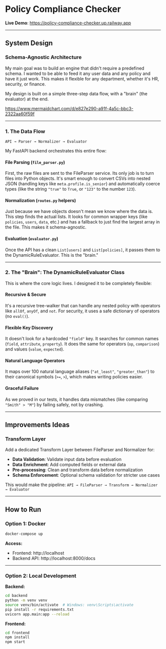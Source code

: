 # Policy Compliance Checker

**Live Demo**: https://policy-compliance-checker.up.railway.app

---

## System Design

### Schema-Agnostic Architecture

My main goal was to build an engine that didn't require a predefined schema. I wanted to be able to feed it any user data and any policy and have it just work. This makes it flexible for any department, whether it's HR, security, or finance.

My design is built on a simple three-step data flow, with a "brain" (the evaluator) at the end.

https://www.mermaidchart.com/d/e827e290-a91f-4a5c-bbc3-2322aa60f59f

---

### 1. The Data Flow

```
API → Parser → Normalizer → Evaluator
```

My FastAPI backend orchestrates this entire flow:

#### File Parsing (`file_parser.py`)

First, the raw files are sent to the FileParser service. Its only job is to turn files into Python objects. It's smart enough to convert CSVs into nested JSON (handling keys like `meta.profile.is_senior`) and automatically coerce types (like the string `"true"` to `True`, or `"123"` to the number `123`).

#### Normalization (`routes.py` helpers)

Just because we have objects doesn't mean we know where the data is. This step finds the actual lists. It looks for common wrapper keys (like `policies`, `users`, `data`, etc.) and has a fallback to just find the largest array in the file. This makes it schema-agnostic.

#### Evaluation (`evaluator.py`)

Once the API has a clean `List[users]` and `List[policies]`, it passes them to the DynamicRuleEvaluator. This is the "brain."

---

### 2. The "Brain": The DynamicRuleEvaluator Class

This is where the core logic lives. I designed it to be completely flexible:

#### Recursive & Secure
It's a recursive tree-walker that can handle any nested policy with operators like `allOf`, `anyOf`, and `not`. For security, it uses a safe dictionary of operators (no `eval()`).

#### Flexible Key Discovery
It doesn't look for a hardcoded `"field"` key. It searches for common names (`field`, `attribute`, `property`). It does the same for operators (`op`, `comparison`) and values (`value`, `expected`).

#### Natural Language Operators
It maps over 100 natural language aliases (`"at_least"`, `"greater_than"`) to their canonical symbols (`>=`, `>`), which makes writing policies easier.

#### Graceful Failure
As we proved in our tests, it handles data mismatches (like comparing `"Smith" > "M"`) by failing safely, not by crashing.

---

## Improvements Ideas

### Transform Layer

Add a dedicated Transform Layer between FileParser and Normalizer for:
- **Data Validation**: Validate input data before evaluation
- **Data Enrichment**: Add computed fields or external data
- **Pre-processing**: Clean and transform data before normalization
- **Schema Enforcement**: Optional schema validation for stricter use cases

This would make the pipeline: `API → FileParser → Transform → Normalizer → Evaluator`

---

## How to Run

### Option 1: Docker

```bash
docker-compose up
```

**Access:**
- Frontend: http://localhost
- Backend API: http://localhost:8000/docs

---

### Option 2: Local Development

**Backend:**
```bash
cd backend
python -m venv venv
source venv/bin/activate  # Windows: venv\Scripts\activate
pip install -r requirements.txt
uvicorn app.main:app --reload
```

**Frontend:**
```bash
cd frontend
npm install
npm start
```
